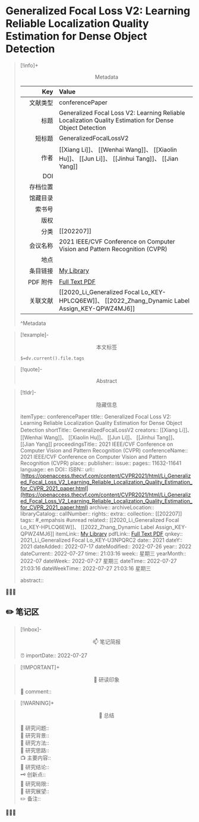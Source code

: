 # Generalized Focal Loss V2: Learning Reliable Localization Quality Estimation for Dense Object Detection
> [!info]+ <center>Metadata</center>
> 
> |<div style="width: 5em">Key</div>|Value|
> |--:|:--|
> |文献类型|conferencePaper|
> |标题|Generalized Focal Loss V2: Learning Reliable Localization Quality Estimation for Dense Object Detection|
> |短标题|GeneralizedFocalLossV2|
> |作者|[[Xiang Li]]、 [[Wenhai Wang]]、 [[Xiaolin Hu]]、 [[Jun Li]]、 [[Jinhui Tang]]、 [[Jian Yang]]|
> |DOI|[](https://doi.org/)|
> |存档位置||
> |馆藏目录||
> |索书号||
> |版权||
> |分类|[[202207]]|
> |会议名称|2021 IEEE/CVF Conference on Computer Vision and Pattern Recognition (CVPR)|
> |地点||
> |条目链接|[My Library](zotero://select/library/items/U3NPQRC2)|
> |PDF 附件|[Full Text PDF](zotero://open-pdf/library/items/QMILXUJT)|
> |关联文献|[[2020_Li_Generalized Focal Lo_KEY-HPLCQ6EW]]、 [[2022_Zhang_Dynamic Label Assign_KEY-QPWZ4MJ6]]|
> ^Metadata


> [!example]- <center>本文标签</center>
> 
> `$=dv.current().file.tags`


> [!quote]- <center>Abstract</center>
> 
> 


> [!tldr]- <center>隐藏信息</center>
> 
> itemType:: conferencePaper
> title:: Generalized Focal Loss V2: Learning Reliable Localization Quality Estimation for Dense Object Detection
> shortTitle:: GeneralizedFocalLossV2
> creators:: [[Xiang Li]]、 [[Wenhai Wang]]、 [[Xiaolin Hu]]、 [[Jun Li]]、 [[Jinhui Tang]]、 [[Jian Yang]]
> proceedingsTitle:: 2021 IEEE/CVF Conference on Computer Vision and Pattern Recognition (CVPR)
> conferenceName:: 2021 IEEE/CVF Conference on Computer Vision and Pattern Recognition (CVPR)
> place:: 
> publisher:: 
> issue:: 
> pages:: 11632-11641
> language:: en
> DOI:: [](https://doi.org/)
> ISBN:: 
> url:: [https://openaccess.thecvf.com/content/CVPR2021/html/Li_Generalized_Focal_Loss_V2_Learning_Reliable_Localization_Quality_Estimation_for_CVPR_2021_paper.html](https://openaccess.thecvf.com/content/CVPR2021/html/Li_Generalized_Focal_Loss_V2_Learning_Reliable_Localization_Quality_Estimation_for_CVPR_2021_paper.html)
> archive:: 
> archiveLocation:: 
> libraryCatalog:: 
> callNumber:: 
> rights:: 
> extra:: 
> collection:: [[202207]]
> tags:: #_empahsis #unread 
> related:: [[2020_Li_Generalized Focal Lo_KEY-HPLCQ6EW]]、 [[2022_Zhang_Dynamic Label Assign_KEY-QPWZ4MJ6]]
> itemLink:: [My Library](zotero://select/library/items/U3NPQRC2)
> pdfLink:: [Full Text PDF](zotero://open-pdf/library/items/QMILXUJT)
> qnkey:: 2021_Li_Generalized Focal Lo_KEY-U3NPQRC2
> date:: 2021
> dateY:: 2021
> dateAdded:: 2022-07-17
> dateModified:: 2022-07-26
> year:: 2022
> dateCurrent:: 2022-07-27
> time:: 21:03:16
> week:: 星期三
> yearMonth:: 2022-07
> dateWeek:: 2022-07-27 星期三
> dateTime:: 2022-07-27 21:03:16
> dateWeekTime:: 2022-07-27 21:03:16 星期三
> 
> abstract:: 


👣➿👣


## ✏️ 笔记区

>[!inbox]- <center>📫 笔记简报</center>
>
> ⏰ importDate:: 2022-07-27

> [!IMPORTANT]+ <center>🌱 研读印象</center>  
>
>📌 comment::  

> [!WARNING]+ <center>🐣 总结</center>  
>
>🎯 研究问题::  
🔎 研究背景::  
🚀 研究方法::  
🐔 研究思路::  
📺 主要内容::  
🎉 研究结论::  
🗝️ 创新点::  
💩 研究局限::  
🐾 研究展望::  
✏️ 备注::  


👣➿👣